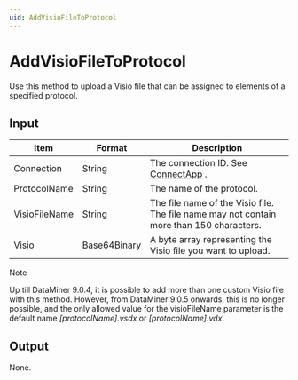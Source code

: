 ```yaml
---
uid: AddVisioFileToProtocol
---
```


# AddVisioFileToProtocol

Use this method to upload a Visio file that can be assigned to elements of a specified protocol.

## Input

| Item          | Format       | Description                                                                                  |
|---------------|--------------|----------------------------------------------------------------------------------------------|
| Connection    | String       | The connection ID. See [ConnectApp](xref:ConnectApp) .                                         |
| ProtocolName  | String       | The name of the protocol.                                                                    |
| VisioFileName | String       | The file name of the Visio file.<br> The file name may not contain more than 150 characters. |
| Visio         | Base64Binary | A byte array representing the Visio file you want to upload.                                 |

> [!NOTE]
> Up till DataMiner 9.0.4, it is possible to add more than one custom Visio file with this method. However, from DataMiner 9.0.5 onwards, this is no longer possible, and the only allowed value for the visioFileName parameter is the default name *\[protocolName\].vsdx* or *\[protocolName\].vdx*.

## Output

None.

